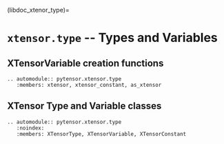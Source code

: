 (libdoc_xtenor_type)=

# `xtensor.type` -- Types and Variables

## XTensorVariable creation functions

```{eval-rst}
.. automodule:: pytensor.xtensor.type
   :members: xtensor, xtensor_constant, as_xtensor

```

## XTensor Type and Variable classes

```{eval-rst}
.. automodule:: pytensor.xtensor.type
   :noindex:
   :members: XTensorType, XTensorVariable, XTensorConstant
```


